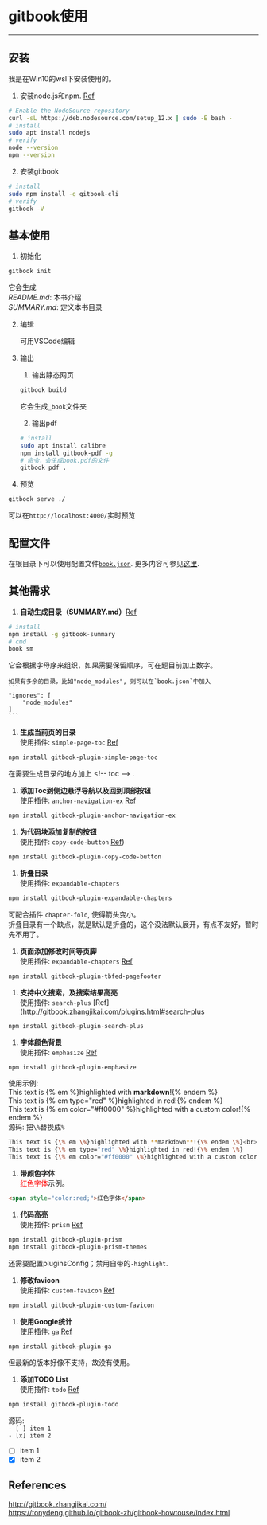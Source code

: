 # gitbook使用
<!-- toc -->
-----

## 安装
我是在Win10的wsl下安装使用的。

1. 安装node.js和npm. [Ref](https://linuxize.com/post/how-to-install-node-js-on-ubuntu-18.04/)
```bash
# Enable the NodeSource repository
curl -sL https://deb.nodesource.com/setup_12.x | sudo -E bash -
# install
sudo apt install nodejs
# verify
node --version
npm --version
```

2. 安装gitbook
```bash
# install
sudo npm install -g gitbook-cli
# verify
gitbook -V
```

## 基本使用
1. 初始化
```bash
gitbook init
```
它会生成<br>
*README.md*: 本书介绍<br>
*SUMMARY.md*: 定义本书目录

2. 编辑

    可用VSCode编辑

3. 输出
    1. 输出静态网页
    ```bash
    gitbook build
    ```
    它会生成`_book`文件夹

    2. 输出pdf
    ```bash
    # install
    sudo apt install calibre
    npm install gitbook-pdf -g
    # 命令，会生成book.pdf的文件
    gitbook pdf .
    ```

1. 预览
```bash
gitbook serve ./
```
可以在`http://localhost:4000/`实时预览

## 配置文件
在根目录下可以使用配置文件[`book.json`](../book.json.md).
更多内容可参见[这里](http://gitbook.zhangjikai.com/settings.html).

## 其他需求

1. **自动生成目录（SUMMARY.md）**[Ref](http://self-publishing.ebookchain.org/index.html)<br>
```bash
# install
npm install -g gitbook-summary
# cmd
book sm
```
它会根据字母序来组织，如果需要保留顺序，可在题目前加上数字。

    如果有多余的目录，比如"node_modules", 则可以在`book.json`中加入
    ```
    "ignores": [
        "node_modules"
    ]
    ```

1. **生成当前页的目录**<br>
使用插件: `simple-page-toc` [Ref](http://gitbook.zhangjikai.com/plugins.html#anchor-navigation-ex)
```bash
npm install gitbook-plugin-simple-page-toc
```
在需要生成目录的地方加上 &lt;!-- toc --&gt; .

1. **添加Toc到侧边悬浮导航以及回到顶部按钮**<br>
使用插件: `anchor-navigation-ex` [Ref](http://gitbook.zhangjikai.com/plugins.html#anchor-navigation-ex)
```bash
npm install gitbook-plugin-anchor-navigation-ex
```

1. **为代码块添加复制的按钮**<br>
使用插件: `copy-code-button` [Ref](http://gitbook.zhangjikai.com/plugins.html#copy-code-button))
```bash
npm install gitbook-plugin-copy-code-button
```

1. **折叠目录**<br>
使用插件: `expandable-chapters`
```bash
npm install gitbook-plugin-expandable-chapters
```
可配合插件 `chapter-fold`, 使得箭头变小。<br>
折叠目录有一个缺点，就是默认是折叠的，这个没法默认展开，有点不友好，暂时先不用了。

1. **页面添加修改时间等页脚**<br>
使用插件: `expandable-chapters` [Ref](http://gitbook.zhangjikai.com/plugins.html#tbfed-pagefooter)
```bash
npm install gitbook-plugin-tbfed-pagefooter
```

1. **支持中文搜索，及搜索结果高亮**<br>
使用插件: `search-plus` [Ref](http://gitbook.zhangjikai.com/plugins.html#search-plus
```bash
npm install gitbook-plugin-search-plus
```

1. **字体颜色背景**<br>
使用插件: `emphasize` [Ref](http://gitbook.zhangjikai.com/plugins.html#emphasize)
```bash
npm install gitbook-plugin-emphasize
```
使用示例:<br>
This text is {% em %}highlighted with **markdown**!{% endem %}<br>
This text is {% em type="red" %}highlighted in red!{% endem %}<br>
This text is {% em color="#ff0000" %}highlighted with a custom color!{% endem %}<br>
源码: 把`\%`替换成`%`<br>
```bash
This text is {\% em \%}highlighted with **markdown**!{\% endem \%}<br>
This text is {\% em type="red" \%}highlighted in red!{\% endem \%}
This text is {\% em color="#ff0000" \%}highlighted with a custom color!{\% endem \%}
```

1. **带颜色字体**<br>
<span style="color:red;">红色字体</span>示例。<br>
```html
<span style="color:red;">红色字体</span>
```

1. **代码高亮**<br>
使用插件: `prism` [Ref](https://book.crifan.com/books/ebook_system_gitbook/website/gitbook_plugins/code_highlight.html)
```bash
npm install gitbook-plugin-prism
npm install gitbook-plugin-prism-themes
```
还需要配置pluginsConfig；禁用自带的`-highlight`.

1. **修改favicon**<br>
使用插件: `custom-favicon` [Ref](https://www.npmjs.com/package/gitbook-plugin-custom-favicon)
```bash
npm install gitbook-plugin-custom-favicon
```

1. **使用Google统计**<br>
使用插件: `ga` [Ref](http://gitbook.zhangjikai.com/plugins.html#ga)
```bash
npm install gitbook-plugin-ga
```
但最新的版本好像不支持，故没有使用。

1. **添加TODO List**<br>
使用插件: `todo` [Ref](http://gitbook.zhangjikai.com/plugins.html#todo)
```bash
npm install gitbook-plugin-todo
```
源码:<br>
`- [ ] item 1`<br>
`- [x] item 2`
- [ ] item 1
- [x] item 2

## References
http://gitbook.zhangjikai.com/ <br>
https://tonydeng.github.io/gitbook-zh/gitbook-howtouse/index.html